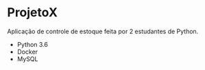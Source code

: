 # ProjetoX

Aplicação de controle de estoque feita por 2 estudantes de Python.

- Python 3.6
- Docker
- MySQL

